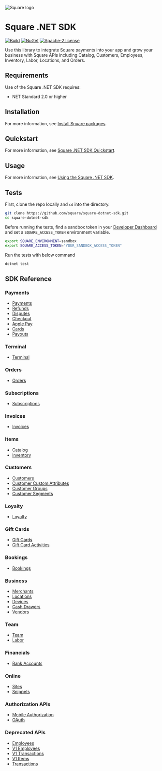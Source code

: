 ![Square logo]

# Square .NET SDK

[![Build](https://github.com/square/square-dotnet-sdk/actions/workflows/dotnet.yml/badge.svg)](https://github.com/square/square-dotnet-sdk/actions/workflows/dotnet.yml)
[![NuGet](https://badge.fury.io/nu/Square.svg)](https://badge.fury.io/nu/Square)
[![Apache-2 license](https://img.shields.io/badge/license-Apache2-brightgreen.svg)](https://www.apache.org/licenses/LICENSE-2.0)

Use this library to integrate Square payments into your app and grow your business with Square APIs including Catalog, Customers, Employees, Inventory, Labor, Locations, and Orders.

## Requirements

Use of the Square .NET SDK requires:

* NET Standard 2.0 or higher

## Installation

For more information, see [Install Square packages](https://developer.squareup.com/docs/sdks/dotnet/setup-project#install-square-packages).

## Quickstart

For more information, see [Square .NET SDK Quickstart](https://developer.squareup.com/docs/sdks/dotnet/quick-start).

## Usage
For more information, see [Using the Square .NET SDK](https://developer.squareup.com/docs/sdks/dotnet/using-dot-net-sdk).

## Tests

First, clone the repo locally and `cd` into the directory.

```sh
git clone https://github.com/square/square-dotnet-sdk.git
cd square-dotnet-sdk
```

Before running the tests, find a sandbox token in your [Developer Dashboard] and set a `SQUARE_ACCESS_TOKEN` environment variable.

```sh
export SQUARE_ENVIRONMENT=sandbox
export SQUARE_ACCESS_TOKEN="YOUR_SANDBOX_ACCESS_TOKEN"
```

Run the tests with below command

```sh
dotnet test
```

## SDK Reference

### Payments
* [Payments]
* [Refunds]
* [Disputes]
* [Checkout]
* [Apple Pay]
* [Cards]
* [Payouts]

### Terminal
* [Terminal]

### Orders
* [Orders]

### Subscriptions
* [Subscriptions]

### Invoices
* [Invoices]

### Items
* [Catalog]
* [Inventory]

### Customers
* [Customers]
* [Customer Custom Attributes]
* [Customer Groups]
* [Customer Segments]

### Loyalty
* [Loyalty]

### Gift Cards
* [Gift Cards]
* [Gift Card Activities]

### Bookings
* [Bookings]

### Business
* [Merchants]
* [Locations]
* [Devices]
* [Cash Drawers]
* [Vendors]

### Team
* [Team]
* [Labor]

### Financials
* [Bank Accounts]

### Online
* [Sites]
* [Snippets]

### Authorization APIs
* [Mobile Authorization]
* [OAuth]

### Deprecated APIs
* [Employees]
* [V1 Employees]
* [V1 Transactions]
* [V1 Items]
* [Transactions]

[//]: # "Link anchor definitions"
[Square Logo]: https://docs.connect.squareup.com/images/github/github-square-logo.svg
[Developer Dashboard]: https://developer.squareup.com/apps
[Square API]: https://squareup.com/developers
[sign up for a developer account]: https://squareup.com/signup?v=developers
[Client]: doc/client.md
[Devices]: doc/api/devices.md
[Disputes]: doc/api/disputes.md
[Terminal]: doc/api/terminal.md
[Cash Drawers]: doc/api/cash-drawers.md
[Vendors]: doc/api/vendors.md
[Customer Groups]: doc/api/customer-groups.md
[Customer Segments]: doc/api/customer-segments.md
[Bank Accounts]: doc/api/bank-accounts.md
[Payments]: doc/api/payments.md
[Checkout]: doc/api/checkout.md
[Catalog]: doc/api/catalog.md
[Customers]: doc/api/customers.md
[Customer Custom Attributes]: doc/api/customer-custom-attributes.md
[Employees]: doc/api/employees.md
[Inventory]: doc/api/inventory.md
[Labor]: doc/api/labor.md
[Loyalty]: doc/api/loyalty.md
[Bookings]: doc/api/bookings.md
[Locations]: doc/api/locations.md
[Merchants]: doc/api/merchants.md
[Orders]: doc/api/orders.md
[Invoices]: doc/api/invoices.md
[Apple Pay]: doc/api/apple-pay.md
[Refunds]: doc/api/refunds.md
[Subscriptions]: doc/api/subscriptions.md
[Mobile Authorization]: doc/api/mobile-authorization.md
[OAuth]: doc/api/o-auth.md
[V1 Employees]: doc/api/v1-employees.md
[V1 Transactions]: doc/api/v1-transactions.md
[V1 Items]: doc/api/v1-items.md
[Team]: doc/api/team.md
[Transactions]: doc/api/transactions.md
[Sites]: doc/api/sites.md
[Snippets]: doc/api/snippets.md
[Cards]: doc/api/cards.md
[Payouts]: doc/api/payouts.md
[Gift Cards]: doc/api/gift-cards.md
[Gift Card Activities]: doc/api/gift-card-activities.md
